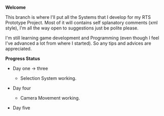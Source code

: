 <b>Welcome</b>

This branch is where I'll put all the Systems that I develop for my RTS Prototype Project. 
Most of it will contains self splanatory comments (xml style), I'm all the way open to suggestions just be polite please. 

I'm still learning game development and Programming (even though I feel I've advanced a lot from where I started). So any tips and advices are appreciated.

<b>Progress Status</b>

- Day one -> three
  - Selection System working.
  
- Day four
  - Camera Movement working.

- Day five
  
